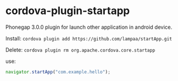 cordova-plugin-startapp
===========================================================================

Phonegap 3.0.0 plugin for launch other application in android device.


Install: ```cordova plugin add https://github.com/lampaa/startApp.git```

Delete:  ```cordova plugin rm org.apache.cordova.core.startapp```

use: 
```js
navigator.startApp("com.example.hello");
```